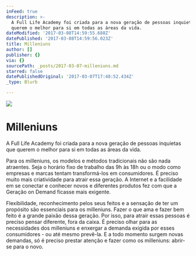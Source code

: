 ```yaml
---
inFeed: true
description: >-
  A Full Life Academy foi criada para a nova geração de pessoas inquietas que
  querem o melhor para si em todas as áreas da vida.
dateModified: '2017-03-08T14:59:55.688Z'
datePublished: '2017-03-08T14:59:56.023Z'
title: Milleniuns
author: []
publisher: {}
via: {}
sourcePath: _posts/2017-03-07-milleniuns.md
starred: false
datePublishedOriginal: '2017-03-07T17:48:52.434Z'
_type: Blurb

---
```

![](https://the-grid-user-content.s3-us-west-2.amazonaws.com/a85ccedd-fc57-4422-9f15-31fcedb5d6f8.jpg)

# Milleniuns

A Full Life Academy foi criada para a nova geração de pessoas inquietas que querem o melhor para si em todas as áreas da vida.

Para os milleniuns, os modelos e métodos tradicionais não são nada atraentes. Seja o horário fixo de trabalho das 9h às 18h ou o modo como empresas e marcas tentam transformá-los em consumidores. É preciso muito mais criatividade para atrair essa geração. A Internet e a facilidade em se conectar e conhecer novos e diferentes produtos fez com que a Geração on Demand ficasse mais exigente.

Flexibilidade, reconhecimento pelos seus feitos e a sensação de ter um propósito são essenciais para os milleniuns. Fazer o que ama e fazer bem feito é a grande paixão dessa geração. Por isso, para atrair essas pessoas é preciso pensar diferente, fora da caixa. É preciso olhar para as necessidades dos milleniuns e enxergar a demanda exigida por esses consumidores - ou até mesmo prevê-la. E a todo momento surgem novas demandas, só é preciso prestar atenção e fazer como os milleniuns: abrir-se para o novo.